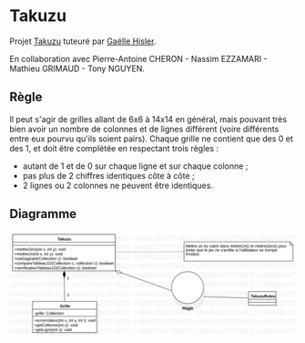 # Takuzu
Projet <a href="https://fr.wikipedia.org/wiki/Takuzu">Takuzu</a> tuteuré par <a href="http://www.lirmm.fr/~hisler/">Gaëlle Hisler</a>.

En collaboration avec Pierre-Antoine CHERON - Nassim EZZAMARI - Mathieu GRIMAUD - Tony NGUYEN.


<h2>Règle</h2>

<p>Il peut s'agir de grilles allant de 6x6 à 14x14 en général, mais pouvant très bien avoir un nombre de colonnes et de lignes différent (voire différents entre eux pourvu qu'ils soient pairs). Chaque grille ne contient que des 0 et des 1, et doit être complétée en respectant trois règles :</p>

<ul><li>autant de 1 et de 0 sur chaque ligne et sur chaque colonne&nbsp;;</li>
<li>pas plus de 2 chiffres identiques côte à côte&nbsp;;</li>
<li>2 lignes ou 2 colonnes ne peuvent être identiques.</li></ul>

<h2>Diagramme</h2>

<img src="Main2.svg" alt="UML class diagram very good Takuzu">

